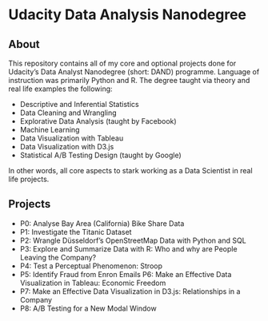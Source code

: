# Udacity Data Analysis Nanodegree

## About

This repository contains all of my core and optional projects done for Udacity’s Data Analyst Nanodegree (short: DAND) programme. Language of instruction was primarily Python and R.
The degree taught via theory and real life examples the following:

- Descriptive and Inferential Statistics
- Data Cleaning and Wrangling
- Explorative Data Analysis (taught by Facebook)
- Machine Learning
- Data Visualization with Tableau
- Data Visualization with D3.js
- Statistical A/B Testing Design (taught by Google)

In other words, all core aspects to stark working as a Data Scientist in real life projects.

## Projects
- P0: Analyse Bay Area (California) Bike Share Data
- P1: Investigate the Titanic Dataset
- P2: Wrangle Düsseldorf’s OpenStreetMap Data with Python and SQL
- P3: Explore and Summarize Data with R: Who and why are
   People Leaving the Company?
- P4: Test a Perceptual Phenomenon: Stroop
- P5: Identify Fraud from Enron Emails P6: Make an Effective Data Visualization in Tableau: Economic Freedom
- P7: Make an Effective Data Visualization in D3.js: Relationships in a Company
- P8: A/B Testing for a New Modal Window
